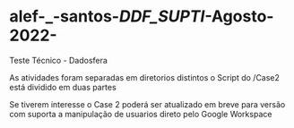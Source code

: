 # alef-_-santos-_DDF_SUPTI_-Agosto-2022-
Teste Técnico - Dadosfera

As atividades foram separadas em diretorios distintos
o Script do /Case2 está dividido em duas partes

 Se tiverem interesse o Case 2 poderá ser atualizado em breve para  versão com suporta a manipulação de usuarios direto pelo Google Workspace
